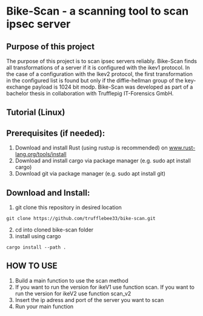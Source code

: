 # Bike-Scan - a scanning tool to scan ipsec server

## Purpose of this project
The purpose of this project is to scan ipsec servers reliably.
Bike-Scan finds all transformations of a server if it is configured with the ikev1 protocol.
In the case of a configuration with the Ikev2 protocol, the first transformation in the configured list is found but only if the diffie-hellman group of the key-exchange payload is 1024 bit modp.
Bike-Scan was developed as part of a bachelor thesis in collaboration with Trufflepig IT-Forensics GmbH.

## Tutorial (Linux)

## Prerequisites (if needed):
1. Download and install Rust (using rustup is recommended) on www.rust-lang.org/tools/install
2. Download and install cargo via package manager (e.g. sudo apt install cargo)
3. Download git via package manager (e.g. sudo apt install git)

## Download and Install:
1. git clone this repository in desired location
```
git clone https://github.com/trufflebee33/bike-scan.git
```
2. cd into cloned bike-scan folder
3. install using cargo
```
cargo install --path .
```

## HOW TO USE
1. Build a main function to use the scan method
2. If you want to run the version for ikeV1 use function scan. If you want to run the version for ikeV2 use function scan_v2
3. Insert the ip adress and port of the server you want to scan
4. Run your main function
